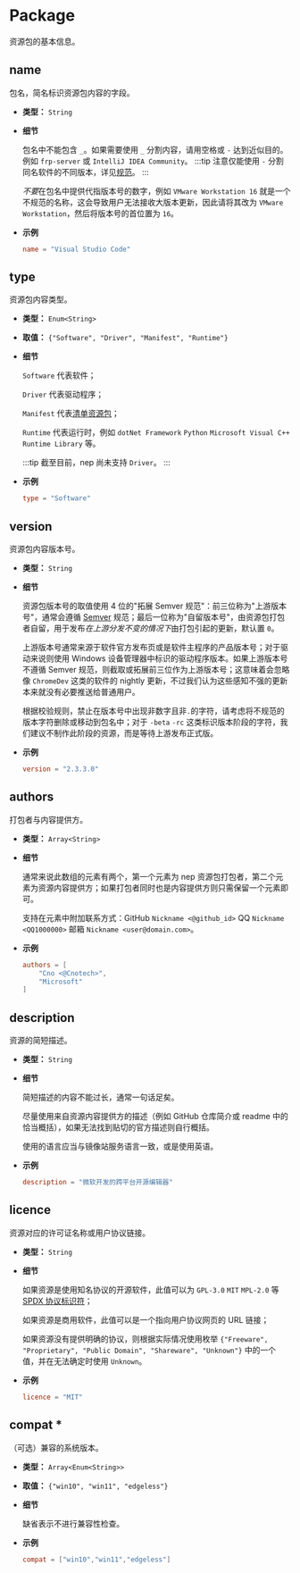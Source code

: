 # Package

资源包的基本信息。

## name

包名，简名标识资源包内容的字段。

- **类型：** `String`
- **细节**

  包名中不能包含 `_`。如果需要使用 `_` 分割内容，请用空格或 `-` 达到近似目的。例如 `frp-server` 或 `IntelliJ IDEA Community`。
  :::tip
  注意仅能使用 `-` 分割同名软件的不同版本，详见[规范](/misc/norm.md#使用-分割同名软件的不同版本)。
  :::

  *不要*在包名中提供代指版本号的数字，例如 `VMware Workstation 16` 就是一个不规范的名称，这会导致用户无法接收大版本更新，因此请将其改为 `VMware Workstation`，然后将版本号的首位置为 `16`。

- **示例**
  ```toml
  name = "Visual Studio Code"
  ```

## type

资源包内容类型。

- **类型：** `Enum<String>`
- **取值：** `{"Software", "Driver", "Manifest", "Runtime"}`
- **细节**

  `Software` 代表软件；

  `Driver` 代表驱动程序；

  `Manifest` 代表[清单资源包](/misc/property.md#清单资源包)；

  `Runtime` 代表运行时，例如 `dotNet Framework` `Python` `Microsoft Visual C++ Runtime Library` 等。

  :::tip
  截至目前，nep 尚未支持 `Driver`。
  :::

- **示例**
  ```toml
  type = "Software"
  ```

## version

资源包内容版本号。

- **类型：** `String`
- **细节**

  资源包版本号的取值使用 4 位的"拓展 Semver 规范"：前三位称为"上游版本号"，通常会遵循 [Semver](https://semver.org/lang/zh-CN/) 规范；最后一位称为"自留版本号"，由资源包打包者自留，用于发布*在上游分发不变的情况下*由打包引起的更新，默认置 `0`。

  上游版本号通常来源于软件官方发布页或是软件主程序的产品版本号；对于驱动来说则使用 Windows 设备管理器中标识的驱动程序版本。如果上游版本号不遵循 Semver 规范，则截取或拓展前三位作为上游版本号；这意味着会忽略像 `ChromeDev` 这类的软件的 nightly 更新，不过我们认为这些感知不强的更新本来就没有必要推送给普通用户。

  根据校验规则，禁止在版本号中出现非数字且非`.`的字符，请考虑将不规范的版本字符删除或移动到包名中；对于 `-beta` `-rc` 这类标识版本阶段的字符，我们建议不制作此阶段的资源，而是等待上游发布正式版。

- **示例**
  ```toml
  version = "2.3.3.0"
  ```

## authors

打包者与内容提供方。

- **类型：** `Array<String>`
- **细节**

  通常来说此数组的元素有两个，第一个元素为 nep 资源包打包者，第二个元素为资源内容提供方；如果打包者同时也是内容提供方则只需保留一个元素即可。

  支持在元素中附加联系方式：GitHub `Nickname <@github_id>` QQ `Nickname <QQ1000000>` 邮箱 `Nickname <user@domain.com>`。

- **示例**
  ```toml
  authors = [
      "Cno <@Cnotech>",
      "Microsoft"
  ]
  ```

## description

资源的简短描述。

- **类型：** `String`
- **细节**

  简短描述的内容不能过长，通常一句话足矣。

  尽量使用来自资源内容提供方的描述（例如 GitHub 仓库简介或 readme 中的恰当概括），如果无法找到贴切的官方描述则自行概括。
  
  使用的语言应当与镜像站服务语言一致，或是使用英语。

- **示例**
  ```toml
  description = "微软开发的跨平台开源编辑器"
  ```

## licence

资源对应的许可证名称或用户协议链接。

- **类型：** `String`
- **细节**

  如果资源是使用知名协议的开源软件，此值可以为 `GPL-3.0` `MIT` `MPL-2.0` 等 [SPDX 协议标识符](https://spdx.org/licenses/)；

  如果资源是商用软件，此值可以是一个指向用户协议网页的 URL 链接；

  如果资源没有提供明确的协议，则根据实际情况使用枚举 `{"Freeware", "Proprietary", "Public Domain", "Shareware", "Unknown"}` 中的一个值，并在无法确定时使用 `Unknown`。

- **示例**
  ```toml
  licence = "MIT"
  ```

## compat \*

（可选）兼容的系统版本。

- **类型：** `Array<Enum<String>>`
- **取值：** `{"win10", "win11", "edgeless"}`
- **细节**

  缺省表示不进行兼容性检查。

- **示例**
  ```toml
  compat = ["win10","win11","edgeless"]
  ```

